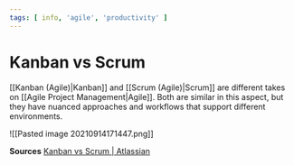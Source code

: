 ```yaml
---
tags: [ info, 'agile', 'productivity' ]
---
```

# Kanban vs Scrum
[[Kanban (Agile)|Kanban]] and [[Scrum (Agile)|Scrum]] are different takes on [[Agile Project Management|Agile]]. Both are similar in this aspect, but they have nuanced approaches and workflows that support different environments.

![[Pasted image 20210914171447.png]]

**Sources**
[Kanban vs Scrum | Atlassian](https://www.atlassian.com/agile/kanban/kanban-vs-scrum)
